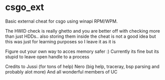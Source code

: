 # csgo_ext
 Basic external cheat for csgo using winapi RPM/WPM. 
 
 The HWID check is really ghetto and you are better off with checking more than just HDDs.. also storing them inside the cheat is not a good idea but this was just for learning purposes so I leave it as it is
 
 Figure out your own way to acces memory safer :) Currently its fine but its stupid to leave open handle to a process
 
 Credits to
 Jussi (for tons of help)
 Nero (big help, traceray, bsp parsing and probably alot more)
 And all wonderful members of UC

